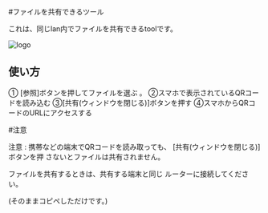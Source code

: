 #ファイルを共有できるツール

これは、同じlan内でファイルを共有できるtoolです。

![logo](https://raw.githubusercontent.com/rihitosan/file-kyouyuu/main/logo.png)

## 使い方

① [参照]ボタンを押してファイルを選ぶ 。
②スマホで表示されているQRコードを読み込む
③[共有(ウィンドウを閉じる)]ボタンを押す
④スマホからQRコードのURLにアクセスする

#注意

注意 : 携帯などの端末でQRコードを読み取っても、
[共有(ウィンドウを閉じる)]ボタンを押
さないとファイルは共有されません。

ファイルを共有するときは、共有する端末と同じ
ルーターに接続してください。

(そのままコピペしただけです。)

